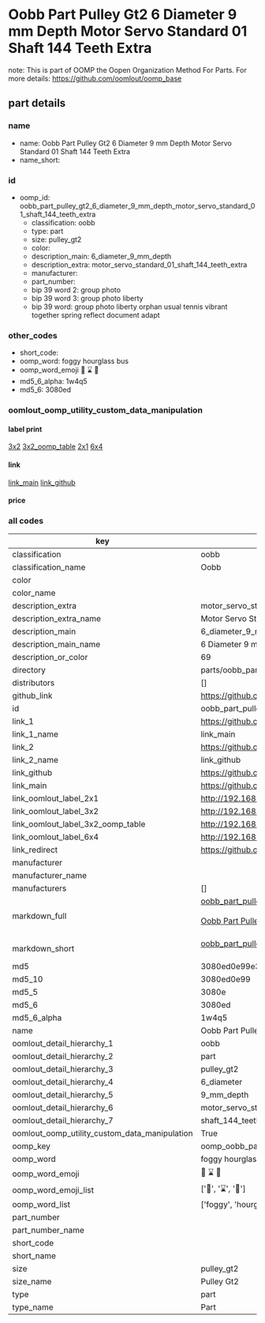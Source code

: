 # Oobb Part Pulley Gt2 6 Diameter 9 mm Depth Motor Servo Standard 01 Shaft 144 Teeth Extra  

note: This is part of OOMP the Oopen Organization Method For Parts. For more details: https://github.com/oomlout/oomp_base

##  part details
  







### name
* name: Oobb Part Pulley Gt2 6 Diameter 9 mm Depth Motor Servo Standard 01 Shaft 144 Teeth Extra
* name_short: 
### id
* oomp_id: oobb_part_pulley_gt2_6_diameter_9_mm_depth_motor_servo_standard_01_shaft_144_teeth_extra
  * classification: oobb
  * type: part
  * size: pulley_gt2
  * color: 
  * description_main: 6_diameter_9_mm_depth
  * description_extra: motor_servo_standard_01_shaft_144_teeth_extra
  * manufacturer: 
  * part_number: 
  * bip 39 word 2: group photo
  * bip 39 word 3: group photo liberty
  * bip 39 word: group photo liberty orphan usual tennis vibrant together spring reflect document adapt

### other_codes
* short_code: 
* oomp_word: foggy hourglass bus
* oomp_word_emoji :foggy: :hourglass: :bus:
* md5_6_alpha: 1w4q5
* md5_6: 3080ed






### oomlout_oomp_utility_custom_data_manipulation
#### label print
[3x2](http://192.168.1.245:1112/?label=oomp%201w4q5)
[3x2_oomp_table](http://192.168.1.108:1112/?label=oomp%201w4q5)
[2x1](http://192.168.1.242:1112/?label=oomp%201w4q5)
[6x4](http://192.168.1.55:1112/?label=oomp%201w4q5)    

#### link

[link_main](https://github.com/oomlout/oomlout_oomp_version_1_messy/tree/main/parts/oobb_part_pulley_gt2_6_diameter_9_mm_depth_motor_servo_standard_01_shaft_144_teeth_extra) [link_github](https://github.com/oomlout/oomlout_oomp_version_1_messy/tree/main/parts/oobb_part_pulley_gt2_6_diameter_9_mm_depth_motor_servo_standard_01_shaft_144_teeth_extra)                             

#### price







### all codes 
| key | value |  
| --- | --- |  
| classification | oobb |  
| classification_name | Oobb |  
| color |  |  
| color_name |  |  
| description_extra | motor_servo_standard_01_shaft_144_teeth_extra |  
| description_extra_name | Motor Servo Standard 01 Shaft 144 Teeth Extra |  
| description_main | 6_diameter_9_mm_depth |  
| description_main_name | 6 Diameter 9 mm Depth |  
| description_or_color | 69 |  
| directory | parts/oobb_part_pulley_gt2_6_diameter_9_mm_depth_motor_servo_standard_01_shaft_144_teeth_extra |  
| distributors | [] |  
| github_link | https://github.com/oomlout/oomlout_oomp_part_src/tree/main/parts/oobb_part_pulley_gt2_6_diameter_9_mm_depth_motor_servo_standard_01_shaft_144_teeth_extra |  
| id | oobb_part_pulley_gt2_6_diameter_9_mm_depth_motor_servo_standard_01_shaft_144_teeth_extra |  
| link_1 | https://github.com/oomlout/oomlout_oomp_version_1_messy/tree/main/parts/oobb_part_pulley_gt2_6_diameter_9_mm_depth_motor_servo_standard_01_shaft_144_teeth_extra |  
| link_1_name | link_main |  
| link_2 | https://github.com/oomlout/oomlout_oomp_version_1_messy/tree/main/parts/oobb_part_pulley_gt2_6_diameter_9_mm_depth_motor_servo_standard_01_shaft_144_teeth_extra |  
| link_2_name | link_github |  
| link_github | https://github.com/oomlout/oomlout_oomp_version_1_messy/tree/main/parts/oobb_part_pulley_gt2_6_diameter_9_mm_depth_motor_servo_standard_01_shaft_144_teeth_extra |  
| link_main | https://github.com/oomlout/oomlout_oomp_version_1_messy/tree/main/parts/oobb_part_pulley_gt2_6_diameter_9_mm_depth_motor_servo_standard_01_shaft_144_teeth_extra |  
| link_oomlout_label_2x1 | http://192.168.1.242:1112/?label=oomp%201w4q5 |  
| link_oomlout_label_3x2 | http://192.168.1.245:1112/?label=oomp%201w4q5 |  
| link_oomlout_label_3x2_oomp_table | http://192.168.1.108:1112/?label=oomp%201w4q5 |  
| link_oomlout_label_6x4 | http://192.168.1.55:1112/?label=oomp%201w4q5 |  
| link_redirect | https://github.com/oomlout/oomlout_oomp_version_1_messy/tree/main/parts/oobb_part_pulley_gt2_6_diameter_9_mm_depth_motor_servo_standard_01_shaft_144_teeth_extra |  
| manufacturer |  |  
| manufacturer_name |  |  
| manufacturers | [] |  
| markdown_full | [oobb_part_pulley_gt2_6_diameter_9_mm_depth_motor_servo_standard_01_shaft_144_teeth_extra](none)<br>[](none)<br>[Oobb Part Pulley Gt2 6 Diameter 9 Mm Depth Motor Servo Standard 01 Shaft 144 Teeth Extra](none)<br><br> |  
| markdown_short | [oobb_part_pulley_gt2_6_diameter_9_mm_depth_motor_servo_standard_01_shaft_144_teeth_extra](none)<br><br> |  
| md5 | 3080ed0e99e3be6f7cf819cd01e8eb37 |  
| md5_10 | 3080ed0e99 |  
| md5_5 | 3080e |  
| md5_6 | 3080ed |  
| md5_6_alpha | 1w4q5 |  
| name | Oobb Part Pulley Gt2 6 Diameter 9 mm Depth Motor Servo Standard 01 Shaft 144 Teeth Extra |  
| oomlout_detail_hierarchy_1 | oobb |  
| oomlout_detail_hierarchy_2 | part |  
| oomlout_detail_hierarchy_3 | pulley_gt2 |  
| oomlout_detail_hierarchy_4 | 6_diameter |  
| oomlout_detail_hierarchy_5 | 9_mm_depth |  
| oomlout_detail_hierarchy_6 | motor_servo_standard_01 |  
| oomlout_detail_hierarchy_7 | shaft_144_teeth_extra |  
| oomlout_oomp_utility_custom_data_manipulation | True |  
| oomp_key | oomp_oobb_part_pulley_gt2_6_diameter_9_mm_depth_motor_servo_standard_01_shaft_144_teeth_extra |  
| oomp_word | foggy hourglass bus |  
| oomp_word_emoji | :foggy: :hourglass: :bus: |  
| oomp_word_emoji_list | [':foggy:', ':hourglass:', ':bus:'] |  
| oomp_word_list | ['foggy', 'hourglass', 'bus'] |  
| part_number |  |  
| part_number_name |  |  
| short_code |  |  
| short_name |  |  
| size | pulley_gt2 |  
| size_name | Pulley Gt2 |  
| type | part |  
| type_name | Part |  
